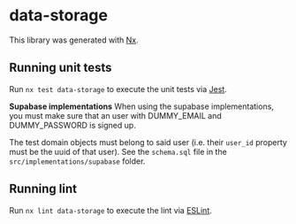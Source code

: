 # data-storage

This library was generated with [Nx](https://nx.dev).


## Running unit tests

Run `nx test data-storage` to execute the unit tests via [Jest](https://jestjs.io).

**Supabase implementations**
When using the supabase implementations, you must make sure that an user with
DUMMY_EMAIL and DUMMY_PASSWORD is signed up.

The test domain objects must belong to said user (i.e. their `user_id` property
must be the uuid of that user). See the `schema.sql` file in the
`src/implementations/supabase` folder.

## Running lint

Run `nx lint data-storage` to execute the lint via [ESLint](https://eslint.org/).

